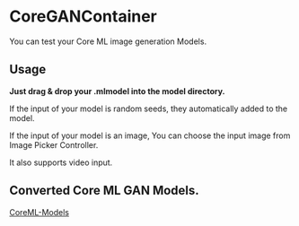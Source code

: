 # CoreGANContainer

You can test your Core ML image generation Models.

## Usage

**Just drag & drop your .mlmodel into the model directory.**


If the input of your model is random seeds, they automatically added to the model. 

If the input of your model is an image, You can choose the input image from Image Picker Controller.

It also supports video input.

## Converted Core ML GAN Models.

[CoreML-Models](https://github.com/john-rocky/CoreML-Models.)

